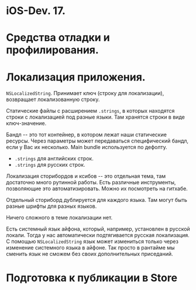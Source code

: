 # iOS-Dev. 17.

# Средства отладки и профилирования. 

# Локализация приложения. 

`NSLocalizedString`. Принимает ключ (строку для локализации), возвращает локализованную строку.

Статические файлы с расширением `.strings`, в которых находятся строки с локализацией под разные языки. Там хранятся строки в виде ключ-значение.

Бандл -- это тот контейнер, в котором лежат наши статические ресурсы. Через параметры может передаваться специфический бандл, если у Вас их несколько. Main bundle используется по дефолту.

* `.strings` для английских строк.
* `.strings` для русских строк.

Локализация сторибордов и ксибов -- это отдельная тема, там достаточно много рутинной работы. Есть различные инструменты, позволяющие это автоматизировать. Можно их посмотреть на гитхабе.

Отдельный сториборд дублируется для каждого языка. Там могут быть разные шрифты для разных языков.

Ничего сложного в теме локализации нет.

Есть системный язык айфона, который, например, установлен в русской локали. Тогда у нас автоматически подтягивается русская локализация. С помощью `NSLocalizedString` язык может измениться только через изменение системного языка в айфоне. Так просто в рантайме мы сменить язык не сможем без своих дополнительных приседаний.

# Подготовка к публикации в Store
